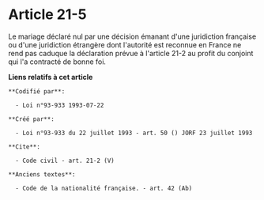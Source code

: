# Article 21-5

Le mariage déclaré nul par une décision émanant d'une juridiction française ou d'une juridiction étrangère dont l'autorité
est reconnue en France ne rend pas caduque la déclaration prévue à l'article 21-2 au profit du conjoint qui l'a contracté de
bonne foi.

**Liens relatifs à cet article**

	**Codifié par**:

	  - Loi n°93-933 1993-07-22

	**Créé par**:

	  - Loi n°93-933 du 22 juillet 1993 - art. 50 () JORF 23 juillet 1993

	**Cite**:

	  - Code civil - art. 21-2 (V)

	**Anciens textes**:

	  - Code de la nationalité française. - art. 42 (Ab)
